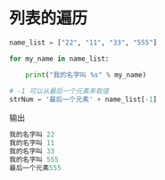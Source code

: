 # 列表的遍历


```python
name_list = ["22", "11", "33", "555"]

for my_name in name_list:

    print("我的名字叫 %s" % my_name)
    
# -1 可以从最后一个元素来取值    
strNum = '最后一个元素' + name_list[-1]   
```
输出
```python
我的名字叫 22
我的名字叫 11
我的名字叫 33
我的名字叫 555
最后一个元素555
```

